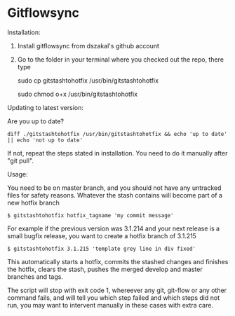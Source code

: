 # Gitflowsync

Installation:

1. Install gitflowsync from dszakal's github account
2. Go to the folder in your terminal where you checked out the repo, there type



    
    sudo cp gitstashtohotfix /usr/bin/gitstashtohotfix
    
    sudo chmod o+x /usr/bin/gitstashtohotfix

Updating to latest version:

Are you up to date?

    diff ./gitstashtohotfix /usr/bin/gitstashtohotfix && echo 'up to date' || echo 'not up to date'

If not, repeat the steps stated in installation. You need to do it manually after "git pull".

Usage:

You need to be on master branch, and you should not have any untracked files for safety reasons. 
Whatever the stash contains will become part of a new hotfix branch

    $ gitstashtohotfix hotfix_tagname 'my commit message'
    
For example if the previous version was 3.1.214 and your next release is a small bugfix release, you want to create a hotfix branch of 3.1.215    
    
    $ gitstashtohotfix 3.1.215 'template grey line in div fixed'

This automatically starts a hotfix, commits the stashed changes and finishes the hotfix, clears the stash, pushes the merged develop and master branches and tags.

The script will stop with exit code 1, whereever any git, git-flow or any other command fails, and will tell you which step failed and which steps did not run, you may want to intervent manually in these cases with extra care.

